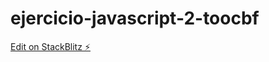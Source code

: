 # ejercicio-javascript-2-toocbf

[Edit on StackBlitz ⚡️](https://stackblitz.com/edit/ejercicio-javascript-2-toocbf)